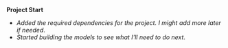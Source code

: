 **Project Start**

- *Added the required dependencies for the project. I might add more later if needed*.
- *Started building the models to see what I'll need to do next*.